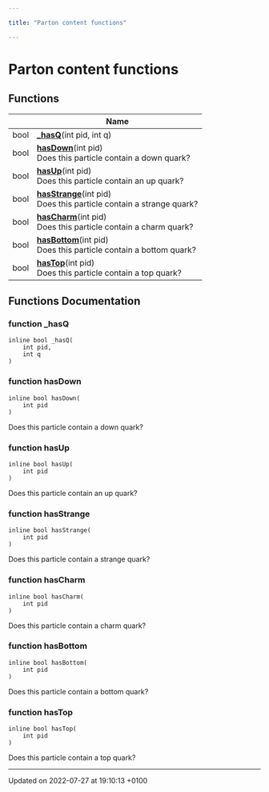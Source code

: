 ```yaml
---

title: "Parton content functions"

---
```


# Parton content functions



## Functions

|                | Name           |
| -------------- | -------------- |
| bool | **[_hasQ](http://example.org/modules/group__mcutils__partoncontent/#function--hasq)**(int pid, int q) |
| bool | **[hasDown](http://example.org/modules/group__mcutils__partoncontent/#function-hasdown)**(int pid)<br>Does this particle contain a down quark?  |
| bool | **[hasUp](http://example.org/modules/group__mcutils__partoncontent/#function-hasup)**(int pid)<br>Does this particle contain an up quark?  |
| bool | **[hasStrange](http://example.org/modules/group__mcutils__partoncontent/#function-hasstrange)**(int pid)<br>Does this particle contain a strange quark?  |
| bool | **[hasCharm](http://example.org/modules/group__mcutils__partoncontent/#function-hascharm)**(int pid)<br>Does this particle contain a charm quark?  |
| bool | **[hasBottom](http://example.org/modules/group__mcutils__partoncontent/#function-hasbottom)**(int pid)<br>Does this particle contain a bottom quark?  |
| bool | **[hasTop](http://example.org/modules/group__mcutils__partoncontent/#function-hastop)**(int pid)<br>Does this particle contain a top quark?  |


## Functions Documentation

### function _hasQ

```
inline bool _hasQ(
    int pid,
    int q
)
```


### function hasDown

```
inline bool hasDown(
    int pid
)
```

Does this particle contain a down quark? 

### function hasUp

```
inline bool hasUp(
    int pid
)
```

Does this particle contain an up quark? 

### function hasStrange

```
inline bool hasStrange(
    int pid
)
```

Does this particle contain a strange quark? 

### function hasCharm

```
inline bool hasCharm(
    int pid
)
```

Does this particle contain a charm quark? 

### function hasBottom

```
inline bool hasBottom(
    int pid
)
```

Does this particle contain a bottom quark? 

### function hasTop

```
inline bool hasTop(
    int pid
)
```

Does this particle contain a top quark? 





-------------------------------

Updated on 2022-07-27 at 19:10:13 +0100